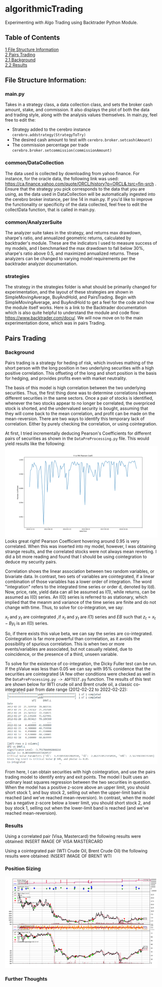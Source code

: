 # algorithmicTrading
Experimenting with Algo Trading using Backtrader Python Module.

## Table of Contents
[1 File Structure Information](#File-Structure-Information)  
[2 Pairs Trading](#Pairs-Trading)  
[2.1 Background](#Background)  
[2.2 Results](#Results)   

## File Structure Information:
### main.py 
Takes in a strategy class, a data collection class, and sets the broker cash amount, stake, and commission. It also displays the plot of both the data and trading style, along with the analysis values themselves. In main.py, feel free to edit the:
* Strategy added to the cerebro instance ```cerebro.addstrategy(StrategyToTry)```
* The desired cash amount to test with  ``` cerebro.broker.setcash(Amount) ```
* The commission percentage per trade ``` cerebro.broker.setcommission(commissionAmount) ```

### common/DataCollection
The data used is collected by downloading from yahoo finance. For instance, for the oracle data, the following link was used: https://ca.finance.yahoo.com/quote/ORCL/history?p=ORCL&.tsrc=fin-srch . Ensure that the strategy you pick corresponds to the data that you are using, as the data used in DataCollection will be automatically ingested into the cerebro broker instance, per line 14 in main.py. If you'd like to improve the functionality or specificity of the data collected, feel free to edit the collectData function, that is called in main.py.

### common/AnalyzerSuite
The analyzer suite takes in the strategy, and returns max drawdown, sharpe's ratio, and annualized geometric returns, calculated by backtrader's module. These are the indicators I used to measure success of my models, and I benchmarked the max drawdown to fall below 30%, sharpe's ratio above 0.5, and maximized annualized returns. These analyzers can be changed to varying model requirements per the backtrader analyzer documentation.

### strategies
The strategy in the strategies folder is what should be primarily changed for experimentation, and the layout of these strategies are shown in SimpleMovingAverage, BuyAndHold, and PairsTrading. Begin with SimpleMovingAverage, and BuyAndHold to get a feel for the code and how the module itself works. Here is a link to the Backtrader documentation which is also quite helpful to understand the module and code flow: https://www.backtrader.com/docu/.
We will now move on to the main experimentation done, which was in pairs Trading.

## Pairs Trading
### Background
Pairs trading is a strategy for heding of risk, which involves mathing of the short person with the long position in two underlying securities with a high positive correlation. This offseting of the long and short position is the basis for hedging, and provides profits even with market neutrality. 

The basis of this model is high correlation between the two underlying securities. Thus, the first thing done was to determine correlations between different securities in the same sectors. Once a pair of stocks is identified, whenever the two stocks appear to no longer be correlated, the overpriced stock is shorted, and the undervalued security is bought, assuming that they will come back to the mean correlation, and profit can be made on the mean-reversion. There are two ways to identify this temporary lack of correlation. Either by purely checking the correlation, or using cointegration.

At first, I tried incrementally deducing Pearson's Coefficients for different pairs of securities as shown in the ```DataPreProcessing.py``` file. This would yield results like the following: 
![Figure_1](assets/Figure_1.png)
Looks great right! Pearson Coefficient hovering around 0.95 is very correlated. When this was inserted into my model, however, I was obtaining strange results, and the correlated stocks were not always mean reverting. I did a bit more reading and found that I should be using cointegration to deduce my security pairs.

Correlation shows the linear association between two random variables, or bivariate data. In contrast, two sets of variables are cointegrated, if a linear combination of those variables has a lower order of integration. The word "integration" refers to the integrated time series or order d, denoted by I(d). Now, price, rate, yield data can all be assumed as I(1), while returns, can be assumed as I(0) series. An I(0) series is referred to as stationary, which implied that the meanm and variance of the time series are finite and do not change with time. Thus, to solve for co-integration, we say:

$x_t$ and $y_t$ are cointegrated ,if $x_t$ and $y_t$ are $I(1)$ series and $EB$ such that $z_t = x_t - By_t$ is an $I(0)$ series.

So, if there exists this value beta, we can say the series are co-integrated. Cointegration is far more powerful than corrrelation, as it avoids the possibility of spurious correlation. This is when two or more events/variables are associated, but not casually related, due to coincidence, or the presence of a third, unseen variable.

To solve for the existence of co-integration, the Dicky Fuller test can be run. If the pValue was less than 0.05 we can say with 95% conidence that the securities are cointegrated (A few other conditions were checked as well in the ```DataPreProcessing.py -> ADFTEST.py``` function. The results of this test are shown below for WTI crude oil and Brent crude oil, a classic co-integrated pair from date range (2012-02-22 to 2022-02-22):
![Figure_2](assets/Figure_2.png)

From here, I can obtain securities with high cointegration, and use the pairs trading model to identify entry and exit points. The model I built uses an ordinary least squares regression between the two securities in question. When the model has a positive z-score above an upper limit, you should short stock 1, and buy stock 2, selling out when the upper-limit band is reached (and we've reached mean-reversion). In contrast, when the model has a negative z-score below a lower limit, you should short stock 2, and buy stock 1, selling out when the lower-limit band is reached (and we've reached mean-reversion).

### Results
Using a correlated pair (Visa, Mastercard) the following results were obtained:
INSERT IMAGE OF VISA MASTERCARD

Using a cointegrated pair (WTI Crude Oil, Brent Crude Oil) the following results were obtained:
INSERT IMAGE OF BRENT WTI

### Position Sizing
![Figure_5](assets/Figure_5.png)
### Further Thoughts

